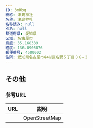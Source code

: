 ```yaml
---
ID: 3mRbq
総称: 津島神社
名称: 津島神社
名称読み: null
別名: null
都道府県: 愛知県
区域: 名古屋市
緯度: 35.168339
経度: 136.8905876
郵便番号: 4500002
住所: 愛知県名古屋市中村区名駅５丁目３８−３
---
```


## その他

### 参考URL

| URL | 説明          |
| --- | ------------- |
|     | OpenStreetMap |
